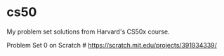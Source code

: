 # cs50
My problem set solutions from Harvard's CS50x course.

Problem Set 0 on Scratch # https://scratch.mit.edu/projects/391934339/
